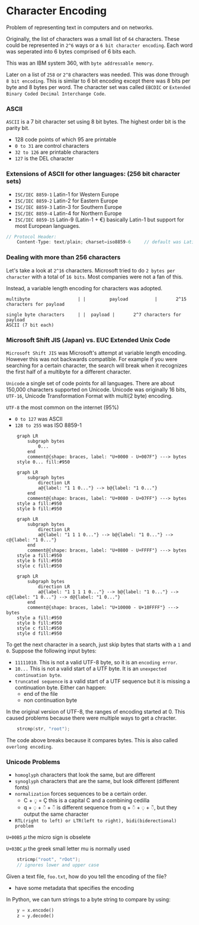 # Character Encoding

Problem of representing text in computers and on networks.

Originally, the list of characters was a small list of `64` characters. These could be represented in `2^6` ways or a `6 bit character encoding`. Each word was seperated into 6 bytes comprised of 6 bits each.

This was an IBM system 360, with `byte addressable memory`.

Later on a list of `258` or  `2^8` characters was needed. This was done through `8 bit encoding`. This is similar to 6 bit encoding except there was 8 bits per byte and 8 bytes per word. The character set was called `EBCDIC` or `Extended Binary Coded Decimal Interchange Code`.

### ASCII

`ASCII` is a 7 bit character set using 8 bit bytes. The highest order bit is the parity bit.

* 128 code points of which 95 are printable
* `0 to 31` are control characters
* `32 to 126` are printable characters
* `127` is the DEL character

### Extensions of ASCII for other languages: (256 bit character sets)

* `ISC/IEC 8859-1` Latin-1 for Western Europe
* `ISC/IEC 8859-2` Latin-2 for Eastern Europe
* `ISC/IEC 8859-3` Latin-3 for Southern Europe
* `ISC/IEC 8859-4` Latin-4 for Northern Europe
* `ISC/IEC 8859-15` Latin-9 (Latin-1 + €) basically Latin-1 but support for most European languages.

```js
// Protocol Header:
    Content-Type: text/plain; charset=iso8859-6     // default was Latin-1
```

### Dealing with more than 256 characters

Let's take a look at `2^16` characters. Microsoft tried to do `2 bytes per character` with a total of `16 bits`. Most companies were not a fan of this.

Instead, a variable length encoding for characters was adopted.

```
multibyte                  | |         payload          |       2^15 characters for payload

single byte characters     | |  payload |       2^7 characters for payload
ASCII (7 bit each)
```

### Microsoft Shift JIS (Japan) vs. EUC Extended Unix Code

`Microsoft Shift JIS` was Microsoft's attempt at variable length encoding. However this was not backwards compatible. For example if you were searching for a certain character, the search will break when it recognizes the first half of a multibyte for a different character.

`Unicode` a single set of code points for all languages. There are about 150,000 characters supported on Unicode. Unicode was originally 16 bits, `UTF-16`, Unicode Transformation Format with multi(2 byte) encoding.

`UTF-8` the most common on the internet (95%)

* `0 to 127` was ASCII
* `128 to 255` was ISO 8859-1

```mermaid
    graph LR
        subgraph bytes
            0...
        end
        comment@{shape: braces, label: "U+0000 - U+007F"} ---> bytes
    style 0... fill:#950
```

```mermaid
    graph LR
        subgraph bytes
            direction LR
            a@{label: "1 1 0..."} --> b@{label: "1 0..."}
        end
        comment@{shape: braces, label: "U+0080 - U+07FF"} ---> bytes
    style a fill:#950
    style b fill:#950
```

```mermaid
    graph LR
        subgraph bytes
            direction LR
            a@{label: "1 1 1 0..."} --> b@{label: "1 0..."} --> c@{label: "1 0..."}
        end
        comment@{shape: braces, label: "U+0800 - U+FFFF"} ---> bytes
    style a fill:#950
    style b fill:#950
    style c fill:#950
```

```mermaid
    graph LR
        subgraph bytes
            direction LR
            a@{label: "1 1 1 1 0..."} --> b@{label: "1 0..."} --> c@{label: "1 0..."} --> d@{label: "1 0..."}
        end
        comment@{shape: braces, label: "U+10000 - U+10FFFF"} ---> bytes
    style a fill:#950
    style b fill:#950
    style c fill:#950
    style d fill:#950
```

To get the next character in a search, just skip bytes that starts with a `1` and `0`.
Suppose the following input bytes: 

* `11111010`. This is not a valid UTF-8 byte, so it is an `encoding error`.
* `10...` This is not a valid start of a UTF byte. It is an `unexpected continuation byte`.
* `truncated sequence` is a valid start of a UTF sequence but it is missing a continuation byte. Either can happen:
    * end of the file
    * non continuation byte

In the original version of UTF-8, the ranges of encoding started at 0. This caused problems because there were multiple ways to get a chracter.

```c
    strcmp(str, "root");
```

The code above breaks because it compares bytes. This is also called `overlong encoding`.


### Unicode Problems

* `homoglyph` characters that look the same, but are different
* `synoglyph` characters that are the same, but look different (different fonts)
* `normalization` forces sequences to be a certain order.
    * C + ◌̧ = Ç this is a capital C and a combining cedilla
    * q + ◌̣ + ◌̄ + ◌̃ is different sequence from q + ◌̄ + ◌̣ + ◌̃, but they output the same character
* `RTL(right to left) or LTR(left to right), bidi(biderectional) problem`

`U+00B5` $\mu$ the micro sign is obselete

`U+03BC` $\mu$ the greek small letter mu is normally used

```c
    stricmp("root", "rOot");
    // ignores lower and upper case
```

Given a text file, `foo.txt`, how do you tell the encoding of the file?

* have some metadata that specifies the encoding

In Python, we can turn strings to a byte string to compare by using:

```python
    y = x.encode()
    z = y.decode()
```

